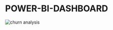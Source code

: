 # POWER-BI-DASHBOARD
![churn analysis](https://user-images.githubusercontent.com/108068313/223739915-b4180a88-268f-4d3b-9280-0819ad046e74.png)
